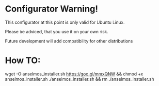 
# Configurator Warning!

This configurator at this point is only valid for Ubuntu Linux.

Please be adviced, that you use it on your own risk.

Future development will add compatibility for other distributions

# How TO:

wget -O anselmos_installer.sh https://goo.gl/mmxQNW && chmod +x anselmos_installer.sh
./anselmos_installer.sh && rm ./anselmos_installer.sh
